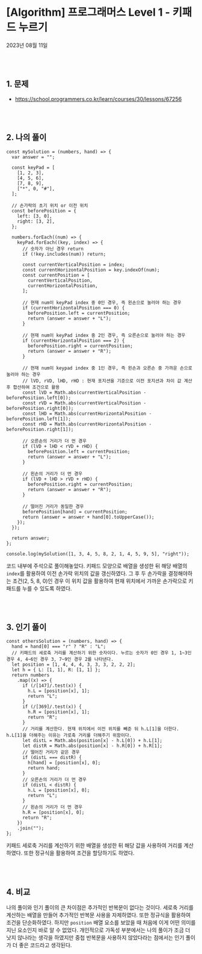 # **[Algorithm] 프로그래머스 Level 1 - 키패드 누르기**

2023년 08월 11일

<br>
<br>

## **1. 문제**

- https://school.programmers.co.kr/learn/courses/30/lessons/67256

<br>
<br>

## **2. 나의 풀이**

```tsx
const mySolution = (numbers, hand) => {
  var answer = "";

  const keyPad = [
    [1, 2, 3],
    [4, 5, 6],
    [7, 8, 9],
    ["*", 0, "#"],
  ];

  // 손가락의 초기 위치 or 이전 위치
  const beforePosition = {
    left: [3, 0],
    right: [3, 2],
  };

  numbers.forEach((num) => {
    keyPad.forEach((key, index) => {
      // 숫자가 아닌 경우 return
      if (!key.includes(num)) return;

      const currentVerticalPosition = index;
      const currentHorizontalPosition = key.indexOf(num);
      const currentPosition = [
        currentVerticalPosition,
        currentHorizontalPosition,
      ];

      // 현재 num이 keyPad index 중 0인 경우, 즉 왼손으로 눌러야 하는 경우
      if (currentHorizontalPosition === 0) {
        beforePosition.left = currentPosition;
        return (answer = answer + "L");
      }

      // 현재 num이 keyPad index 중 2인 경우, 즉 오른손으로 눌러야 하는 경우
      if (currentHorizontalPosition === 2) {
        beforePosition.right = currentPosition;
        return (answer = answer + "R");
      }

      // 현재 num이 keypad index 중 1인 경우, 즉 왼손과 오른손 중 가까운 손으로 눌러야 하는 경우
      // lVD, rVD, lHD, rHD : 현재 포지션을 기준으로 이전 포지션과 차이 값 계산 후 합산하여 조건으로 활용
      const lVD = Math.abs(currentVerticalPosition - beforePosition.left[0]);
      const rVD = Math.abs(currentVerticalPosition - beforePosition.right[0]);
      const lHD = Math.abs(currentHorizontalPosition - beforePosition.left[1]);
      const rHD = Math.abs(currentHorizontalPosition - beforePosition.right[1]);

      // 오른손의 거리가 더 먼 경우
      if (lVD + lHD < rVD + rHD) {
        beforePosition.left = currentPosition;
        return (answer = answer + "L");
      }

      // 왼손의 거리가 더 먼 경우
      if (lVD + lHD > rVD + rHD) {
        beforePosition.right = currentPosition;
        return (answer = answer + "R");
      }

      // 떨어진 거리가 동일한 경우
      beforePosition[hand] = currentPosition;
      return (answer = answer + hand[0].toUpperCase());
    });
  });

  return answer;
};

console.log(mySolution([1, 3, 4, 5, 8, 2, 1, 4, 5, 9, 5], "right"));
```

코드 내부에 주석으로 풀이해놓았다. 키패드 모양으로 배열을 생성한 뒤 해당 배열의 `index`를 활용하여 이전 손가락 위치의 값을 갱신하였다. 그 후 두 손가락을 결정해야하는 조건(2, 5, 8, 0)인 경우 이 위치 값을 활용하여 현재 위치에서 가까운 손가락으로 키패드를 누를 수 있도록 하였다.

<br>
<br>

## **3. 인기 풀이**

```tsx
const othersSolution = (numbers, hand) => {
  hand = hand[0] === "r" ? "R" : "L";
  // 키패드의 세로축 거리를 계산하기 위한 숫자이다. 누르는 숫자가 0인 경우 1, 1~3인 경우 4, 4~6인 경우 3, 7~9인 경우 2를 나타낸다.
  let position = [1, 4, 4, 4, 3, 3, 3, 2, 2, 2];
  let h = { L: [1, 1], R: [1, 1] };
  return numbers
    .map((x) => {
      if (/[147]/.test(x)) {
        h.L = [position[x], 1];
        return "L";
      }
      if (/[369]/.test(x)) {
        h.R = [position[x], 1];
        return "R";
      }
      // 거리를 계산한다. 현재 위치에서 이전 위치를 빼준 뒤 h.L[1]을 더한다. h.L[1]을 더해주는 이유는 가로축 거리를 더해주기 위함이다.
      let distL = Math.abs(position[x] - h.L[0]) + h.L[1];
      let distR = Math.abs(position[x] - h.R[0]) + h.R[1];
      // 떨어진 거리가 같은 경우
      if (distL === distR) {
        h[hand] = [position[x], 0];
        return hand;
      }
      // 오른손의 거리가 더 먼 경우
      if (distL < distR) {
        h.L = [position[x], 0];
        return "L";
      }
      // 왼손의 거리가 더 먼 경우
      h.R = [position[x], 0];
      return "R";
    })
    .join("");
};
```

키패드 세로축 거리를 계산하기 위한 배열을 생성한 뒤 해당 값을 사용하여 거리를 계산하였다. 또한 정규식을 활용하여 조건을 할당하기도 하였다.

<br>
<br>

## **4. 비교**

나의 풀이와 인기 풀이의 큰 차이점은 추가적인 반복문이 없다는 것이다. 세로축 거리를 계산하는 배열을 만들어 추가적인 반복문 사용을 자제하였다. 또한 정규식을 활용하여 조건을 단순화하였다. 하지만 `position` 배열 요소를 보았을 때 처음에 이게 어떤 의미를 지닌 요소인지 바로 알 수 없었다. 개인적으로 가독성 부분에서는 나의 풀이가 조금 더 낫지 않나라는 생각을 하였지만 중첩 반복문을 사용하지 않았다라는 점에서는 인기 풀이가 더 좋은 코드라고 생각된다.

<br>
